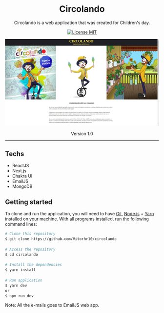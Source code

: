 <h1 align="center">
Circolando
</h1>

<p align="center">Circolando is a web application that was created for Children's day.</p>

<p align="center">
  <a href="https://opensource.org/licenses/MIT">
    <img src="https://img.shields.io/badge/License-MIT-blue.svg" alt="License MIT">
  </a>
</p>

<div align="center">
  <img width="750px" alt="Circolando" src="./.github/assets/circolando.gif" />
</div>

<p align="center">
  Version 1.0
</p>

---

## Techs
- ReactJS
- Next.js
- Chakra UI
- EmailJS
- MongoDB


## Getting started

To clone and run the application, you will need to have [Git](https://git-scm.com), [Node.js](https://nodejs.org) + [Yarn](https://yarnpkg.com) installed on your machine. With all programs installed, run the following command lines:


```bash
# Clone this repository
$ git clone https://github.com/Vitorhr10/circolando

# Access the repository
$ cd circolando

# Install the dependencies
$ yarn install

# Run application
$ yarn dev
or
$ npm run dev
```

Note: All the e-mails goes to EmailJS web app.

